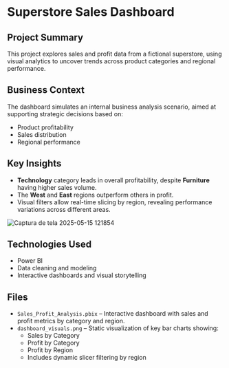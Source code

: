 # Superstore Sales Dashboard

## Project Summary
This project explores sales and profit data from a fictional superstore, using visual analytics to uncover trends across product categories and regional performance.

## Business Context
The dashboard simulates an internal business analysis scenario, aimed at supporting strategic decisions based on:
- Product profitability
- Sales distribution
- Regional performance

## Key Insights
- **Technology** category leads in overall profitability, despite **Furniture** having higher sales volume.
- The **West** and **East** regions outperform others in profit.
- Visual filters allow real-time slicing by region, revealing performance variations across different areas.

![Captura de tela 2025-05-15 121854](https://github.com/user-attachments/assets/82c0dbdd-1446-4af0-a8aa-749e97e2c587)


## Technologies Used
- Power BI
- Data cleaning and modeling
- Interactive dashboards and visual storytelling

## Files
- `Sales_Profit_Analysis.pbix` – Interactive dashboard with sales and profit metrics by category and region.
- `dashboard_visuals.png` – Static visualization of key bar charts showing:
  - Sales by Category
  - Profit by Category
  - Profit by Region
  - Includes dynamic slicer filtering by region
